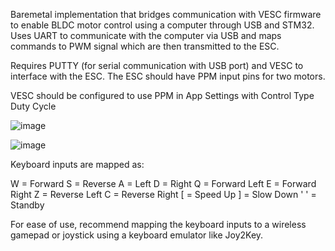 Baremetal implementation that bridges communication with VESC firmware to enable BLDC motor control using a computer through USB and STM32. Uses UART to communicate with the computer via USB and maps commands to PWM signal which are then transmitted to the ESC.

Requires PUTTY (for serial communication with USB port) and VESC to interface with the ESC. The ESC should have PPM input pins for two motors.

VESC should be configured to use PPM in App Settings with Control Type Duty Cycle

![image](https://github.com/user-attachments/assets/301c3701-9792-4ffe-94b8-05894c9145e6)

![image](https://github.com/user-attachments/assets/059bc42d-0e93-4d84-8005-6cdc22be5d67)

Keyboard inputs are mapped as:

W = Forward
S = Reverse
A = Left
D = Right
Q = Forward Left
E = Forward Right
Z = Reverse Left
C = Reverse Right
[ = Speed Up
] = Slow Down
' ' = Standby

For ease of use, recommend mapping the keyboard inputs to a wireless gamepad or joystick using a keyboard emulator like Joy2Key.
